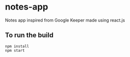 # notes-app
Notes app inspired from Google Keeper made using react.js 

## To run the build 
```
npm install 
npm start
```

